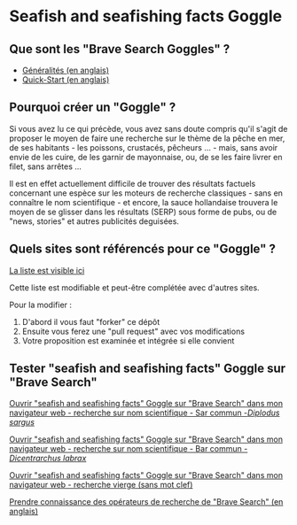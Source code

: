 # Seafish and seafishing facts Goggle

## Que sont les "Brave Search Goggles" ?
* [Généralités (en anglais)](https://search.brave.com/help/goggles)
* [Quick-Start (en anglais)](https://github.com/brave/goggles-quickstart)

## Pourquoi créer un "Goggle" ?

Si vous avez lu ce qui précède, vous avez sans doute compris qu'il s'agit de proposer le moyen de faire une recherche sur le thème de la pêche en mer, de ses habitants - les poissons, crustacés, pêcheurs ... - mais, sans avoir envie de les cuire, de les garnir de mayonnaise, ou, de se les faire livrer en filet, sans arrêtes ...

Il est en effet actuellement difficile de trouver des résultats factuels concernant une espèce sur les moteurs de recherche classiques - sans en connaître le nom scientifique - et encore, la sauce hollandaise trouvera le moyen de se glisser dans les résultats (SERP) sous forme de pubs, ou de "news, stories" et autres publicités deguisées.

## Quels sites sont référencés pour ce "Goggle" ?

[La liste est visible ici](https://github.com/opalesurfcasting/goggle/blob/main/opalesurfcastingnet.goggles)

Cette liste est modifiable et peut-être complétée avec d'autres sites.

Pour la modifier :

1. D'abord il vous faut "forker" ce dépôt
2. Ensuite vous ferez une "pull request" avec vos modifications
3. Votre proposition est examinée et intégrée si elle convient

## Tester "seafish and seafishing facts" Goggle sur "Brave Search"

[Ouvrir "seafish and seafishing facts" Goggle sur "Brave Search" dans mon navigateur web - recherche sur nom scientifique - Sar commun -_Diplodus sargus_](https://search.brave.com/goggles?q=diplodus+sargus&source=web&goggles_id=https%3A%2F%2Fraw.githubusercontent.com%2Fopalesurfcasting%2Fgoggle%2Fmain%2Fopalesurfcastingnet.goggles)

[Ouvrir "seafish and seafishing facts" Goggle sur "Brave Search" dans mon navigateur web - recherche sur nom scientifique - Bar commun -_Dicentrarchus labrax_](https://search.brave.com/goggles?q=dicentrarchus+labrax&source=web&goggles_id=https%3A%2F%2Fraw.githubusercontent.com%2Fopalesurfcasting%2Fgoggle%2Fmain%2Fopalesurfcastingnet.goggles)

[Ouvrir "seafish and seafishing facts" Goggle sur "Brave Search" dans mon navigateur web - recherche vierge (sans mot clef)](https://search.brave.com/goggles?offset=0&spellcheck=0&goggles_id=https%3A%2F%2Fraw.githubusercontent.com%2Fopalesurfcasting%2Fgoggle%2Fmain%2Fopalesurfcastingnet.goggles)

[Prendre connaissance des opérateurs de recherche de "Brave Search" (en anglais)](https://safesearch.brave.com/help/operators)
